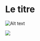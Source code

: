 # Le titre

![Alt text](https://g.gravizo.com/svg?digraph%20G%20%7B%0A%20%20%20%20aize%20%3D%224%2C4%22%3B%0A%20%20%20%20main%20%5Bshape%3Dbox%5D%3B%0A%20%20%20%20main%20-%3E%20parse%20%5Bweight%3D8%5D%3B%0A%20%20%20%20parse%20-%3E%20execute%3B%0A%20%20%20%20main%20-%3E%20init%20%5Bstyle%3Ddotted%5D%3B%0A%20%20%20%20main%20-%3E%20cleanup%3B%0A%20%20%20%20execute%20-%3E%20%7B%20make_string%3B%20printf%7D%0A%20%20%20%20init%20-%3E%20make_string%3B%0A%20%20%20%20edge%20%5Bcolor%3Dred%5D%3B%0A%20%20%20%20main%20-%3E%20printf%20%5Bstyle%3Dbold%2Clabel%3D%22100%20times%22%5D%3B%0A%20%20%20%20make_string%20%5Blabel%3D%22make%20a%20string%22%5D%3B%0A%20%20%20%20node%20%5Bshape%3Dbox%2Cstyle%3Dfilled%2Ccolor%3D%22.7%20.3%201.0%22%5D%3B%0A%20%20%20%20execute%20-%3E%20compare%3B%0A%20%20%7D)

<img src='https://g.gravizo.com/svg?digraph%20G%20%7B%0A%20%20%20main%20-%3E%20parse%20-%3E%20execute%3B%0A%20%20%20main%20-%3E%20init%20-%3E%20make_string%3B%0A%20%20%20main%20-%3E%20cleanup%3B%0A%20%20%20execute%20-%3E%20make_string%3B%0A%20%20%20execute%20-%3E%20printf2%3B%0A%20%20%20main%20-%3E%20printf%3B%0A%20%20%20execute%20-%3E%20compare%3B%0A%20%7D'/>
